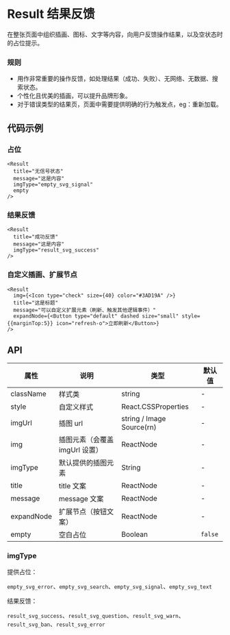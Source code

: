 
# Result 结果反馈

在整张页面中组织插画、图标、文字等内容，向用户反馈操作结果，以及空状态时的占位提示。

### 规则

- 用作非常重要的操作反馈，如处理结果（成功、失败）、无网络、无数据、搜索状态。
- 个性化且优美的插画，可以提升品牌形象。
- 对于错误类型的结果页，页面中需要提供明确的行为触发点，eg：重新加载。

## 代码示例

### 占位
```tsx
<Result
  title="无信号状态"
  message="这是内容"
  imgType="empty_svg_signal"
  empty
/>
```

### 结果反馈
```tsx
<Result
  title="成功反馈"
  message="这是内容"
  imgType="result_svg_success"
/>
```

### 自定义插画、扩展节点
```tsx
<Result
  img={<Icon type="check" size={40} color="#3AD19A" />}
  title="这是标题"
  message="可以自定义扩展元素（刷新、触发其他逻辑事件）"
  expandNode={<Button type="default" dashed size="small" style={{marginTop:5}} icon="refresh-o">立即刷新</Button>}
/>
```

## API

属性 | 说明 | 类型 | 默认值
----|-----|------|------
className | 样式类 | string  | -
style | 自定义样式 | React.CSSProperties  | -
imgUrl | 插图 url | string / Image Source(rn)  | -
img | 插图元素（会覆盖 imgUrl 设置）  | ReactNode | -
imgType | 默认提供的插图元素  | String | -
title | title 文案 | ReactNode | -
message | message 文案 | ReactNode | -
expandNode | 扩展节点（按钮文案） | ReactNode | -
empty | 空白占位 | Boolean | `false`

### imgType

提供占位：

`empty_svg_error`、`empty_svg_search`、`empty_svg_signal`、`empty_svg_text`

结果反馈：

`result_svg_success`、`result_svg_question`、`result_svg_warn`、`result_svg_ban`、`result_svg_error`